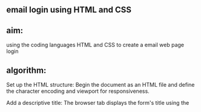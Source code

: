 ## email login using HTML and CSS
## aim:
using the coding languages HTML and CSS to create a email web page login
## algorithm:
Set up the HTML structure: Begin the document as an HTML file and define the character encoding and viewport for responsiveness.

Add a descriptive title: The browser tab displays the form's title using the <title> tag.

Link external CSS: Reference an external CSS file (style.css) to style the login form components.

Create a section container: Use the <section> tag to wrap the login form and help with layout and styling.

Build the login box: Create a <div> with the class login-box to contain and center the login form on the page.

Construct the form: Inside the login box, use a <form> element to group input fields and controls for user authentication.

Construct the form: Inside the login box, use a <form> element to group input fields and controls for user authentication.

Design input fields: Add form fields for the user to enter their email and password, each inside a .input-box div for styling, with an associated icon and label.

Add remember and forgot controls: Include a 'Remember me' checkbox and a 'Forgot Password?' link for user convenience and account recovery.

Insert the login and register controls: Place a 'Login' button for form submission and a link underneath for users to register if they do not have an account.

Include icon scripts: Load the Ionicons JavaScript libraries at the bottom so the icon components render properly within input boxes.

## program:
##   HTML

```
<!DOCTYPE html>
<html lang="en">
<head>
    <meta charset="UTF-8">
    <meta name="viewport" content="width=device-width, initial-scale=1.0">
    <title>Responsive Animated Login form using HTML CSS only | codehal</title>
    <link rel="stylesheet" href="style.css">
</head>
<body>
    <section>
    <div class="login-box">
        <form action="">
            <h2>Login</h2>
            <div class="input-box">
                <span class="icon"><ion-icon name="mail"></ion-icon></span>
                <input type="email" required>
                <label>Email</label>
            </div>
                <div class="input-box">
                <span class="icon"><ion-icon name="lock-closed"></ion-icon></span>
                <input type="password" required>
                <label>password</label>

            </div>
            <div class="remember-forgot">
                <label><input type="checkbox">Remember me</label>
                <a href="#">Forgot Password?</a>
            <div>
                <button type="submit" class="btn">Login</button>
                <div class="register-link">
                    <p>Don't have an account? <a href="#">Register</a></p>
            </div>
        </form>
    </div>
</section>
    <script type="module" src="https://unpkg.com/ionicons@7.1.0/dist/ionicons/ionicons.esm.js"></script>
    <script nomodule src="https://unpkg.com/ionicons@7.1.0/dist/ionicons/ionicons.js"></script>
    
</body>
</html>
```
## CSS
```
@import url('https://fonts.googleapis.com/css2?family=Poppins:wght@200;300;400;500;600;700&display=swap');
*{
    margin: 0;
    padding: 0;
    box-sizing: border-box;
    font-family: 'times new roman', sans-serif;
}
section{
    display:flex;
    justify-content: center;
    align-items: center;
    width: 100%;
    height: 100vh;
    background: url('Screenshot\ 2025-10-02\ 161013.png')no-repeat;
    background-size: cover;
    background-position: center;

}
.login-box{
    position: relative;
    width: 400px;
    height: 450px;
    background: transparent;
    border: 2px solid rgba(255,255,255,.5);
    border-radius: 20px;
    align-items: center;
    justify-content: center;
    display: flex;
    backdrop-filter: blur(15px);
    
    
}
.login-box h2{
    position: relative;
    color: #4070f4;
    text-align: center;
    text-transform: uppercase;
    margin-bottom: 30px;
}
.input-box{
    position: relative;
    width: 100%;
    margin: 30px;  
    border-bottom:  2px solid #0a0400;
}
.input-box label{
    position: absolute;
    top: 50%;
    left: 5px;
    color: #333;
    transform: translateY(-50%);
    font-size: 16px;
    font-weight: 400;
    pointer-events: none;
    transition: .5s;
}
.input-box input:focus~label,
.input-box input:valid~label{
    top: -5px;

}
.input-box input{
    width: 100%;
    padding: 0 35px 0 5px;
    font-size: 16px;
    color: #000;
    margin-top: 10px;
    border: none;
    border-bottom: 2px solid #333;
    outline: none;
    background: transparent;
}
.input-box.icon{
    position: absolute;
    right: 8px;
    color:#000;
    font-size: 1.2em;
    line-height: 57px;
}
.remember-forgot{
    margin: -15px 0 15px;
    font-size: .9em;
    color: #000;
    display:flex;
    justify-content: space-between;
}
.remember-forgot label input{
    margin-right:5px;
}
.remember-forgot a{
    color:#000;
    text-decoration: none;
}
.remember-forgot a:hover{
    text-decoration: underline;
}
button{
    width:100%;
    height: 40px;
    background:#000;
    border: none;
    outline: none;
    border-radius: 40px;
    cursor: pointer;
    font-size: 1em;
    color: #fff;
    font-weight: 500;
}
.register-link{
    font-size: .9em;
    color:#fff;
    text-align:center;
    margin: 25px 0 10px;
}
.register-link p a{
    color: #000;
    text-decoration: none;
    font-weight: 600;
}
```
## result:
the above code gives a web page email login and code is executed successfully.
